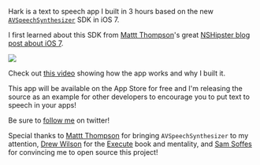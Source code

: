 Hark is a text to speech app I built in 3 hours based on the new [`AVSpeechSynthesizer`](https://developer.apple.com/library/ios/documentation/AVFoundation/Reference/AVSpeechSynthesizer_Ref/Reference/Reference.html) SDK in iOS 7.

I first learned about this SDK from [Mattt Thompson](https://twitter.com/mattt)'s great [NSHipster blog post about iOS 7](nshipster.com/ios7).

![](https://raw.github.com/kgn/Hark/master/screen.png)

Check out [this video](https://vimeo.com/75465205) showing how the app works and why I built it.

This app will be available on the App Store for free and I'm releasing the source as an example for other developers to encourage you to put text to speech in your apps!

Be sure to [follow me](https://twitter.com/iamkgn) on twitter!

Special thanks to [Mattt Thompson](https://twitter.com/mattt) for bringing `AVSpeechSynthesizer` to my attention, [Drew Wilson](https://twitter.com/drewwilson) for the [Execute](http://executebook.com) book and mentality, and [Sam Soffes](https://twitter.com/soffes) for convincing me to open source this project!
